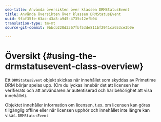 ```yaml
---
seo-title: Använda översikten över klassen DRMStatusEvent
title: Använda översikten över klassen DRMStatusEvent
uuid: 9faf35fe-63ac-43a8-a945-4735c12efb04
translation-type: tm+mt
source-git-commit: 9bbcb228d3367fbf53de811bf2941ca653ce3b0e

---
```



# Översikt {#using-the-drmstatusevent-class-overview}

Ett `DRMStatusEvent` objekt skickas när innehållet som skyddas av Primetime DRM börjar spelas upp. (Om du lyckas innebär det att licensen har verifierats och att användaren är autentiserad och har behörighet att visa innehållet).

Objektet innehåller information om licensen, t.ex. om licensen kan göras tillgänglig offline eller när licensen upphör och innehållet inte längre kan visas. `DRMStatusEvent`
